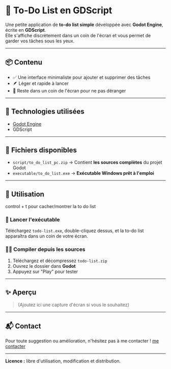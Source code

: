 # 📝 To-Do List en GDScript

Une petite application de **to-do list simple** développée avec **Godot Engine**, écrite en **GDScript**.  
Elle s'affiche discrètement dans un coin de l'écran et vous permet de garder vos tâches sous les yeux.

---

## 📦 Contenu

- ✅ Une interface minimaliste pour ajouter et supprimer des tâches
- 🪶 Léger et rapide à lancer
- 📌 Reste dans un coin de l'écran pour ne pas déranger

---

## 🔧 Technologies utilisées

- [Godot Engine](https://godotengine.org/)
- GDScript

---

## 📁 Fichiers disponibles

- `script/to_do_list_pc.zip` → Contient **les sources complètes** du projet Godot
- `executable/to_do_list.exe` → **Exécutable Windows prêt à l'emploi**

---

## 🚀 Utilisation

control + t pour cacher/montrer la to do list

### 🔄 Lancer l'exécutable

Téléchargez `todo-list.exe`, double-cliquez dessus, et la to-do list apparaîtra dans un coin de votre écran.

### 👨‍💻 Compiler depuis les sources

1. Téléchargez et décompressez `todo-list.zip`
2. Ouvrez le dossier dans **Godot**
3. Appuyez sur "Play" pour tester

---

## ✨ Aperçu

> (Ajoutez ici une capture d'écran si vous le souhaitez)

---
## 📬 Contact

Pour toute suggestion ou amélioration, n'hésitez pas à me contacter !
[me contacter](mailto:legendevry@gmail.com)

---

**Licence :** libre d'utilisation, modification et distribution.
